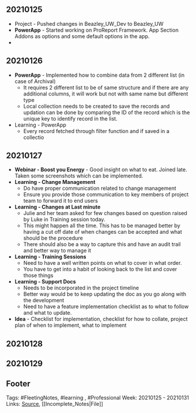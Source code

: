 ## 20210125
- Project - Pushed changes in Beazley_UW_Dev to Beazley_UW
- **PowerApp** - Started working on ProReport Framework. App Section Addons as options and some default options in the app. 
- 
## 20210126
 - **PowerApp** - Implemented how to combine data from 2 different list (in case of Archival)
	 - It requires 2 different list to be of same structure and if there are any additional columns, it will work but not with same name but different type
	 - Local collection needs to be created to save the records and updation can be done by comparing the ID of the record which is the unique key to identify record in the list.
 - Learning - PowerApp
	 - Every record fetched through filter function and if saved in a collectio
 
## 20210127
- **Webinar - Boost you Energy** - Good insight on what to eat. Joined late. Taken some screenshots which can be implemented.
- **Learning - Change Management** 
	- Do have proper communication related to change management
	- Ensure you provide those communication to key members of project team to forward it to end users
- **Learning - Changes at Last minute**
	- Julie and her team asked for few changes based on question raised by Luke in Training session today.
	- This might happen all the time. This has to be managed better by having a cut off date of when changes can be accepted and what should be the procedure
	- There should also be a way to capture this and have an audit trail and better way to manage it
- **Learning - Training Sessions**
	- Need to have a well written points on what to cover in what order.
	- You have to get into a habit of looking back to the list and cover those things
- **Learning - Support Docs**
	- Needs to be incorporated in the project timeline
	- Better way would be to keep updating the doc as you go along with the development
	- Need to have a feature implementation checklist as to what to follow and what to update.
- **Idea** - Checklist for implementation, checklist for how to collate, project plan of when to implement, what to implement

## 20210128


## 20210129


## Footer

Tags: #FleetingNotes, #learning , #Professional
Week: 20210125 - 20210131
Links: 
[Source](template.md), [[Incomplete_Notes|File]]

<!--
Comment - 
-->
<!--stackedit_data:
eyJoaXN0b3J5IjpbMTk2MTI5MTI0LC0xMDExMTk5NTk1XX0=
-->